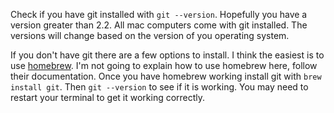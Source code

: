 Check if you have git installed with `git --version`. Hopefully you have a version greater than 2.2. All mac computers come with git installed. The versions will change based on the version of you operating system. 

If you don't have git there are a few options to install. I think the easiest is to use [homebrew](). I'm not going to explain how to use homebrew here, follow their documentation. Once you have homebrew working install git with `brew install git`. Then `git --version` to see if it is working. You may need to restart your terminal to get it working correctly.